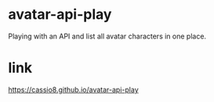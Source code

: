 # avatar-api-play
Playing with an API and list all avatar characters in one place.

# link
https://cassio8.github.io/avatar-api-play
